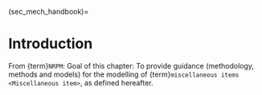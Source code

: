 (sec_mech_handbook)=
# Introduction

From {term}`NRPM`: Goal of this chapter: To provide guidance (methodology, methods and models) for the modelling of {term}`miscellaneous items <Miscellaneous item>`, as defined hereafter.

```{tableofcontents}
```